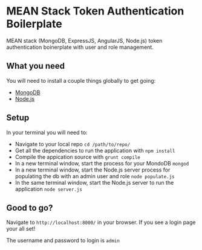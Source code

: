 # MEAN Stack Token Authentication Boilerplate

MEAN stack (MongoDB, ExpressJS, AngularJS, Node.js) token authentication boinerplate with user and role management.

## What you need

You will need to install a couple things globally to get going:
- <a href = 'http://docs.mongodb.org/manual/tutorial/install-mongodb-on-os-x/'>MongoDB</a>
- <a href = 'https://nodejs.org/'>Node.js</a>

## Setup

In your terminal you will need to:
- Navigate to your local repo ``` cd /path/to/repo/ ```
- Get all the dependencies to run the application with ``` npm install ```
- Compile the appication source with ``` grunt compile ```
- In a new terminal window, start the process for your MondoDB ``` mongod ```
- In a new terminal window, start the Node.js server process for populating the db with an admin user and role ``` node populate.js ```
- In the same terminal window, start the Node.js server to run the application ``` node server.js ```

## Good to go?

Navigate to ``` http://localhost:8000/ ``` in your browser. If you see a login page your all set! 

The username and password to login is ``` admin ```